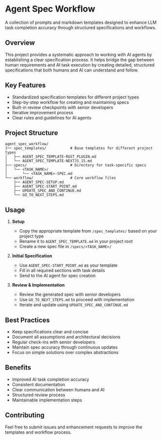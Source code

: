 # Agent Spec Workflow

A collection of prompts and markdown templates designed to enhance LLM task completion accuracy through structured specifications and workflows.

## Overview

This project provides a systematic approach to working with AI agents by establishing a clear specification process. It helps bridge the gap between human requirements and AI task execution by creating detailed, structured specifications that both humans and AI can understand and follow.

## Key Features

-   Standardized specification templates for different project types
-   Step-by-step workflow for creating and maintaining specs
-   Built-in review checkpoints with senior developers
-   Iterative improvement process
-   Clear rules and guidelines for AI agents

## Project Structure

```
agent_spec_workflow/
├── spec_templates/           # Base templates for different project types
│   ├── AGENT_SPEC_TEMPLATE-RUST_PLUGIN.md
│   └── AGENT_SPEC_TEMPLATE-NEXTJS_15.md
├── specs/                    # Directory for task-specific specs
│   └── <TASK_NAME>/
│       └── <TASK_NAME>-SPEC.md
└── workflow/                 # Core workflow files
    ├── AGENT_SPEC-SETUP.md
    ├── AGENT_SPEC-START_POINT.md
    ├── UPDATE_SPEC_AND_CONTINUE.md
    └── GO_TO_NEXT_STEPS.md
```

## Usage

1. **Setup**

    - Copy the appropriate template from `/spec_templates/` based on your project type
    - Rename it to `AGENT_SPEC_TEMPLATE.md` in your project root
    - Create a new spec file in `/specs/<TASK_NAME>/`

2. **Initial Specification**

    - Use `AGENT_SPEC-START_POINT.md` as your template
    - Fill in all required sections with task details
    - Send to the AI agent for spec creation

3. **Review & Implementation**
    - Review the generated spec with senior developers
    - Use `GO_TO_NEXT_STEPS.md` to proceed with implementation
    - Iterate and update using `UPDATE_SPEC_AND_CONTINUE.md`

## Best Practices

-   Keep specifications clear and concise
-   Document all assumptions and architectural decisions
-   Regular check-ins with senior developers
-   Maintain spec accuracy through continuous updates
-   Focus on simple solutions over complex abstractions

## Benefits

-   Improved AI task completion accuracy
-   Consistent documentation
-   Clear communication between humans and AI
-   Structured review process
-   Maintainable implementation steps

## Contributing

Feel free to submit issues and enhancement requests to improve the templates and workflow process.
